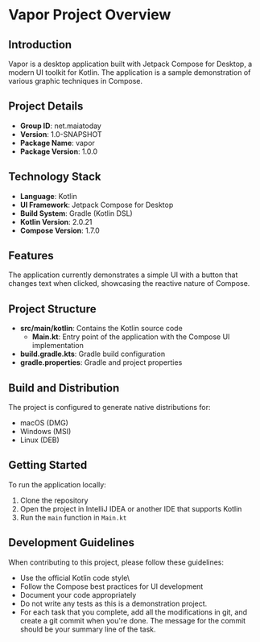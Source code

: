 # Vapor Project Overview

## Introduction
Vapor is a desktop application built with Jetpack Compose for Desktop, a modern UI toolkit for Kotlin. The application is a sample demonstration of various graphic techniques in Compose.

## Project Details
- **Group ID**: net.maiatoday
- **Version**: 1.0-SNAPSHOT
- **Package Name**: vapor
- **Package Version**: 1.0.0

## Technology Stack
- **Language**: Kotlin
- **UI Framework**: Jetpack Compose for Desktop
- **Build System**: Gradle (Kotlin DSL)
- **Kotlin Version**: 2.0.21
- **Compose Version**: 1.7.0

## Features
The application currently demonstrates a simple UI with a button that changes text when clicked, showcasing the reactive nature of Compose.

## Project Structure
- **src/main/kotlin**: Contains the Kotlin source code
  - **Main.kt**: Entry point of the application with the Compose UI implementation
- **build.gradle.kts**: Gradle build configuration
- **gradle.properties**: Gradle and project properties

## Build and Distribution
The project is configured to generate native distributions for:
- macOS (DMG)
- Windows (MSI)
- Linux (DEB)

## Getting Started
To run the application locally:
1. Clone the repository
2. Open the project in IntelliJ IDEA or another IDE that supports Kotlin
3. Run the `main` function in `Main.kt`

## Development Guidelines
When contributing to this project, please follow these guidelines:
- Use the official Kotlin code style\
- Follow the Compose best practices for UI development
- Document your code appropriately
- Do not write any tests as this is a demonstration project.
- For each task that you complete, add all the modifications in git, and create a git commit when you're done. The message for the commit should be your summary line of the task.